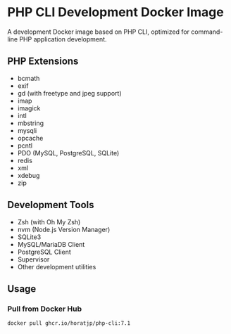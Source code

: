 # PHP CLI Development Docker Image

A development Docker image based on PHP CLI, optimized for command-line PHP application development.

## PHP Extensions

- bcmath
- exif
- gd (with freetype and jpeg support)
- imap
- imagick
- intl
- mbstring
- mysqli
- opcache
- pcntl
- PDO (MySQL, PostgreSQL, SQLite)
- redis
- xml
- xdebug
- zip

## Development Tools

- Zsh (with Oh My Zsh)
- nvm (Node.js Version Manager)
- SQLite3
- MySQL/MariaDB Client
- PostgreSQL Client
- Supervisor
- Other development utilities

## Usage

### Pull from Docker Hub

```sh
docker pull ghcr.io/horatjp/php-cli:7.1
```
